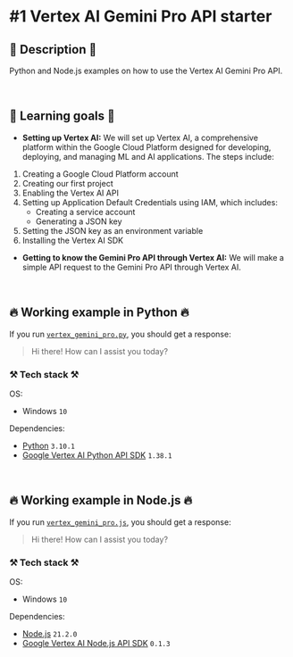 # #1 Vertex AI Gemini Pro API starter

## 📖 Description 📖

Python and Node.js examples on how to use the Vertex AI Gemini Pro API.

<br>

## 🧠 Learning goals 🧠

- **Setting up Vertex AI:** We will set up Vertex AI, a comprehensive platform within the Google Cloud Platform designed for developing, deploying, and managing ML and AI applications. The steps include:

1. Creating a Google Cloud Platform account
2. Creating our first project
3. Enabling the Vertex AI API
4. Setting up Application Default Credentials using IAM, which includes:
   - Creating a service account
   - Generating a JSON key
5. Setting the JSON key as an environment variable
6. Installing the Vertex AI SDK

- **Getting to know the Gemini Pro API through Vertex AI:** We will make a simple API request to the Gemini Pro API through Vertex AI.

<br>

## 🔥 Working example in Python 🔥

If you run [`vertex_gemini_pro.py`](https://github.com/rokbenko/ai-playground/blob/main/google-cloud-tutorials/1-Vertex_AI_Gemini_Pro_API_starter/vertex_gemini_pro.py), you should get a response:

> Hi there! How can I assist you today?

### ⚒️ Tech stack ⚒️

OS:

- Windows `10`

Dependencies:

- [Python](https://www.python.org/) `3.10.1`
- [Google Vertex AI Python API SDK](https://pypi.org/project/vertexai/) `1.38.1`

<br>

## 🔥 Working example in Node.js 🔥

If you run [`vertex_gemini_pro.js`](https://github.com/rokbenko/ai-playground/blob/main/google-cloud-tutorials/1-Vertex_AI_Gemini_Pro_API_starter/vertex_gemini_pro.js), you should get a response:

> Hi there! How can I assist you today?

### ⚒️ Tech stack ⚒️

OS:

- Windows `10`

Dependencies:

- [Node.js](https://nodejs.org/en) `21.2.0`
- [Google Vertex AI Node.js API SDK](https://www.npmjs.com/package/@google-cloud/vertexai) `0.1.3`

